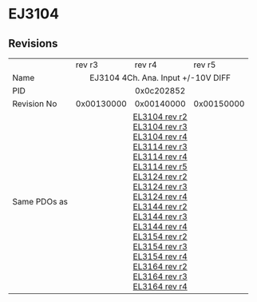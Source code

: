 # EJ3104

## Revisions
<table>
<tr>
<td></td>
<td>rev r3</td>
<td>rev r4</td>
<td>rev r5</td>
</tr>
<tr>
<td>Name</td>
<td colspan=3 align="center">EJ3104 4Ch. Ana. Input +/-10V DIFF</td>
</tr>
<tr>
<td>PID</td>
<td colspan=3 align="center">0x0c202852</td>
</tr>
<tr>
<td>Revision No</td>
<td>0x00130000</td>
<td>0x00140000</td>
<td>0x00150000</td>
</tr>
<tr>
<td>Same PDOs as</td>
<td colspan=3 align="center"><a href="EL3104.md">EL3104 rev r2</a><br/><a href="EL3104.md">EL3104 rev r3</a><br/><a href="EL3104.md">EL3104 rev r4</a><br/><a href="EL3114.md">EL3114 rev r3</a><br/><a href="EL3114.md">EL3114 rev r4</a><br/><a href="EL3114.md">EL3114 rev r5</a><br/><a href="EL3124.md">EL3124 rev r2</a><br/><a href="EL3124.md">EL3124 rev r3</a><br/><a href="EL3124.md">EL3124 rev r4</a><br/><a href="EL3144.md">EL3144 rev r2</a><br/><a href="EL3144.md">EL3144 rev r3</a><br/><a href="EL3144.md">EL3144 rev r4</a><br/><a href="EL3154.md">EL3154 rev r2</a><br/><a href="EL3154.md">EL3154 rev r3</a><br/><a href="EL3154.md">EL3154 rev r4</a><br/><a href="EL3164.md">EL3164 rev r2</a><br/><a href="EL3164.md">EL3164 rev r3</a><br/><a href="EL3164.md">EL3164 rev r4</a></td>
</tr>
</table>
